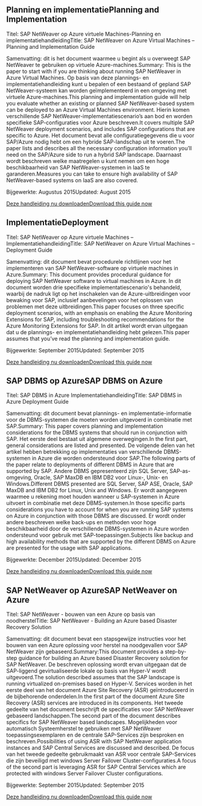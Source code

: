 
## <a name="planning-and-implementation"></a><span data-ttu-id="711e8-101">Planning en implementatie</span><span class="sxs-lookup"><span data-stu-id="711e8-101">Planning and Implementation</span></span>
<span data-ttu-id="711e8-102">Titel: SAP NetWeaver op Azure virtuele Machines-Planning en implementatiehandleiding</span><span class="sxs-lookup"><span data-stu-id="711e8-102">Title: SAP NetWeaver on Azure Virtual Machines – Planning and Implementation Guide</span></span>

<span data-ttu-id="711e8-103">Samenvatting: dit is het document waarmee u begint als u overweegt SAP NetWeaver te gebruiken op virtuele Azure-machines.</span><span class="sxs-lookup"><span data-stu-id="711e8-103">Summary: This is the paper to start with if you are thinking about running SAP NetWeaver in Azure Virtual Machines.</span></span> <span data-ttu-id="711e8-104">Op basis van deze plannings- en implementatiehandleiding kunt u bepalen of een bestaand of gepland SAP NetWeaver-systeem kan worden geïmplementeerd in een omgeving met virtuele Azure-machines.</span><span class="sxs-lookup"><span data-stu-id="711e8-104">This planning and implementation guide will help you evaluate whether an existing or planned SAP NetWeaver-based system can be deployed to an Azure Virtual Machines environment.</span></span> <span data-ttu-id="711e8-105">Hierin komen verschillende SAP NetWeaver-implementatiescenario’s aan bod en worden specifieke SAP-configuraties voor Azure beschreven.</span><span class="sxs-lookup"><span data-stu-id="711e8-105">It covers multiple SAP NetWeaver deployment scenarios, and includes SAP configurations that are specific to Azure.</span></span> <span data-ttu-id="711e8-106">Het document bevat alle configuratiegegevens die u voor SAP/Azure nodig hebt om een hybride SAP-landschap uit te voeren.</span><span class="sxs-lookup"><span data-stu-id="711e8-106">The paper lists and describes all the necessary configuration information you’ll need on the SAP/Azure side to run a hybrid SAP landscape.</span></span> <span data-ttu-id="711e8-107">Daarnaast wordt beschreven welke maatregelen u kunt nemen om een hoge beschikbaarheid van SAP NetWeaver-systemen in IaaS te garanderen.</span><span class="sxs-lookup"><span data-stu-id="711e8-107">Measures you can take to ensure high availability of SAP NetWeaver-based systems on IaaS are also covered.</span></span>

<span data-ttu-id="711e8-108">Bijgewerkte: Augustus 2015</span><span class="sxs-lookup"><span data-stu-id="711e8-108">Updated: August 2015</span></span>

[<span data-ttu-id="711e8-109">Deze handleiding nu downloaden</span><span class="sxs-lookup"><span data-stu-id="711e8-109">Download this guide now</span></span>](http://go.microsoft.com/fwlink/?LinkId=397963)

## <a name="deployment"></a><span data-ttu-id="711e8-110">Implementatie</span><span class="sxs-lookup"><span data-stu-id="711e8-110">Deployment</span></span>
<span data-ttu-id="711e8-111">Titel: SAP NetWeaver op Azure virtuele Machines – Implementatiehandleiding</span><span class="sxs-lookup"><span data-stu-id="711e8-111">Title: SAP NetWeaver on Azure Virtual Machines – Deployment Guide</span></span>

<span data-ttu-id="711e8-112">Samenvatting: dit document bevat procedurele richtlijnen voor het implementeren van SAP NetWeaver-software op virtuele machines in Azure.</span><span class="sxs-lookup"><span data-stu-id="711e8-112">Summary: This document provides procedural guidance for deploying SAP NetWeaver software to virtual machines in Azure.</span></span> <span data-ttu-id="711e8-113">In dit document worden drie specifieke implementatiescenario's behandeld, waarbij de nadruk ligt op het inschakelen van de Azure-uitbreidingen voor bewaking voor SAP, inclusief aanbevelingen voor het oplossen van problemen met deze uitbreidingen.</span><span class="sxs-lookup"><span data-stu-id="711e8-113">This paper focuses on three specific deployment scenarios, with an emphasis on enabling the Azure Monitoring Extensions for SAP, including troubleshooting recommendations for the Azure Monitoring Extensions for SAP.</span></span> <span data-ttu-id="711e8-114">In dit artikel wordt ervan uitgegaan dat u de plannings- en implementatiehandleiding hebt gelezen.</span><span class="sxs-lookup"><span data-stu-id="711e8-114">This paper assumes that you’ve read the planning and implementation guide.</span></span>

<span data-ttu-id="711e8-115">Bijgewerkte: September 2015</span><span class="sxs-lookup"><span data-stu-id="711e8-115">Updated: September 2015</span></span>

[<span data-ttu-id="711e8-116">Deze handleiding nu downloaden</span><span class="sxs-lookup"><span data-stu-id="711e8-116">Download this guide now</span></span>](http://go.microsoft.com/fwlink/?LinkId=397964)

## <a name="sap-dbms-on-azure"></a><span data-ttu-id="711e8-117">SAP DBMS op Azure</span><span class="sxs-lookup"><span data-stu-id="711e8-117">SAP DBMS on Azure</span></span>
<span data-ttu-id="711e8-118">Titel: SAP DBMS in Azure Implementatiehandleiding</span><span class="sxs-lookup"><span data-stu-id="711e8-118">Title: SAP DBMS in Azure Deployment Guide</span></span>

<span data-ttu-id="711e8-119">Samenvatting: dit document bevat plannings- en implementatie-informatie voor de DBMS-systemen die moeten worden uitgevoerd in combinatie met SAP.</span><span class="sxs-lookup"><span data-stu-id="711e8-119">Summary: This paper covers planning and implementation considerations for the DBMS systems that should run in conjunction with SAP.</span></span> <span data-ttu-id="711e8-120">Het eerste deel bestaat uit algemene overwegingen.</span><span class="sxs-lookup"><span data-stu-id="711e8-120">In the first part, general considerations are listed and presented.</span></span> <span data-ttu-id="711e8-121">De volgende delen van het artikel hebben betrekking op implementaties van verschillende DBMS-systemen in Azure die worden ondersteund door SAP.</span><span class="sxs-lookup"><span data-stu-id="711e8-121">The following parts of the paper relate to deployments of different DBMS in Azure that are supported by SAP.</span></span> <span data-ttu-id="711e8-122">Andere DBMS gepresenteerd zijn SQL Server, SAP-as-omgeving, Oracle, SAP MaxDB en IBM DB2 voor Linux-, Unix- en Windows.</span><span class="sxs-lookup"><span data-stu-id="711e8-122">Different DBMS presented are SQL Server, SAP ASE, Oracle, SAP MaxDB and IBM DB2 for Linux, Unix and Windows.</span></span> <span data-ttu-id="711e8-123">Er wordt aangegeven waarmee u rekening moet houden wanneer u SAP-systemen in Azure uitvoert in combinatie met deze DBMS-systemen.</span><span class="sxs-lookup"><span data-stu-id="711e8-123">In those specific parts considerations you have to account for when you are running SAP systems on Azure in conjunction with those DBMS are discussed.</span></span> <span data-ttu-id="711e8-124">Er wordt onder andere beschreven welke back-ups en methoden voor hoge beschikbaarheid door de verschillende DBMS-systemen in Azure worden ondersteund voor gebruik met SAP-toepassingen.</span><span class="sxs-lookup"><span data-stu-id="711e8-124">Subjects like backup and high availability methods that are supported by the different DBMS on Azure are presented for the usage with SAP applications.</span></span>

<span data-ttu-id="711e8-125">Bijgewerkte: December 2015</span><span class="sxs-lookup"><span data-stu-id="711e8-125">Updated: December 2015</span></span>

[<span data-ttu-id="711e8-126">Deze handleiding nu downloaden</span><span class="sxs-lookup"><span data-stu-id="711e8-126">Download this guide now</span></span>](http://go.microsoft.com/fwlink/?LinkId=397965)

## <a name="sap-netweaver-on-azure"></a><span data-ttu-id="711e8-127">SAP NetWeaver op Azure</span><span class="sxs-lookup"><span data-stu-id="711e8-127">SAP NetWeaver on Azure</span></span>
<span data-ttu-id="711e8-128">Titel: SAP NetWeaver - bouwen van een Azure op basis van noodherstel</span><span class="sxs-lookup"><span data-stu-id="711e8-128">Title: SAP NetWeaver - Building an Azure based Disaster Recovery Solution</span></span>

<span data-ttu-id="711e8-129">Samenvatting: dit document bevat een stapsgewijze instructies voor het bouwen van een Azure oplossing voor herstel na noodgevallen voor SAP NetWeaver zijn gebaseerd.</span><span class="sxs-lookup"><span data-stu-id="711e8-129">Summary:This document provides a step-by-step guidance for building an Azure based Disaster Recovery solution for SAP NetWeaver.</span></span> <span data-ttu-id="711e8-130">De beschreven oplossing wordt ervan uitgegaan dat de SAP-liggend gevirtualiseerde lokale op basis van Hyper-V wordt uitgevoerd.</span><span class="sxs-lookup"><span data-stu-id="711e8-130">The solution described assumes that the SAP landscape is running virtualized on-premises based on Hyper-V.</span></span> <span data-ttu-id="711e8-131">Services worden in het eerste deel van het document Azure Site Recovery (ASR) geïntroduceerd in de bijbehorende onderdelen.</span><span class="sxs-lookup"><span data-stu-id="711e8-131">In the first part of the document Azure Site Recovery (ASR) services are introduced in its components.</span></span> <span data-ttu-id="711e8-132">Het tweede gedeelte van het document beschrijft de specificaties voor SAP NetWeaver gebaseerd landschappen.</span><span class="sxs-lookup"><span data-stu-id="711e8-132">The second part of the document describes specifics for SAP NetWeaver based landscapes.</span></span> <span data-ttu-id="711e8-133">Mogelijkheden voor automatisch Systeemherstel te gebruiken met SAP NetWeaver toepassingsexemplaren en de centrale SAP-Services zijn besproken en beschreven.</span><span class="sxs-lookup"><span data-stu-id="711e8-133">Possibilities of using ASR with SAP NetWeaver application instances and SAP Central Services are discussed and described.</span></span> <span data-ttu-id="711e8-134">De focus van het tweede gedeelte gebruikmaakt van ASR voor centrale SAP-Services die zijn beveiligd met windows Server Failover Cluster-configuraties.</span><span class="sxs-lookup"><span data-stu-id="711e8-134">A focus of the second part is leveraging ASR for SAP Central Services which are protected with windows Server Failover Cluster configurations.</span></span>

<span data-ttu-id="711e8-135">Bijgewerkte: September 2015</span><span class="sxs-lookup"><span data-stu-id="711e8-135">Updated: September 2015</span></span>

[<span data-ttu-id="711e8-136">Deze handleiding nu downloaden</span><span class="sxs-lookup"><span data-stu-id="711e8-136">Download this guide now</span></span>](http://go.microsoft.com/fwlink/?LinkID=521971)

